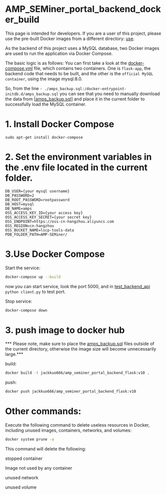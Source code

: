 # AMP_SEMiner_portal_backend_docker_build

This page is intended for developers. If you are a user of this project, please use the pre-built Docker images from a different directory: [use](../use).


As the backend of this project uses a MySQL database, two Docker images are used to run the application via Docker Compose.


The basic logic is as follows: You can first take a look at the [docker-compose.yml](docker-compose.yml) file, which contains two containers. One is `flask-app`, the backend code that needs to be built, and the other is the `official MySQL container`, using the image mysql:8.0.


So, from the line `- ./amps_backup.sql:/docker-entrypoint-initdb.d/amps_backup.sql` you can see that you need to manually download the data from [[amps_backup.sql](https://huggingface.co/datasets/jackkuo/AMP-SEMiner-dataset/resolve/main/amps_backup.sql)] and place it in the current folder to successfully load the MySQL container.


# 1. Install Docker Compose

```
sudo apt-get install docker-compose

```

# 2. Set the environment variables in the .env file located in the current folder.
```
DB_USER={your mysql username}
DB_PASSWORD=2
DB_ROOT_PASSWORD=rootpassword
DB_HOST=mysql
DB_NAME=amps
OSS_ACCESS_KEY_ID={your access key}
OSS_ACCESS_KEY_SECRET={your secret key}
OSS_ENDPOINT=https://oss-cn-hangzhou.aliyuncs.com
OSS_REGION=cn-hangzhou
OSS_BUCKET_NAME=lscp-tools-data
PDB_FOLDER_PATH=AMP-SEMiner/
```

# 3.Use Docker Compose

Start the service:
```bash
docker-compose up --build
```
now you can start service, look the port 5000, and in [test_backend_api](../../test_backend_api) `python client.py` to test port.

Stop service:
```bash
docker-compose down
```

# 3. push image to docker hub
*** Please note, make sure to place the [amps_backup.sql](amps_backup.sql) files outside of the current directory, otherwise the image size will become unnecessarily large.***


build:
```sh
docker build -t jackkuo666/amp_seminer_portal_backend_flask:v10 .
```
push:
```sh
docker push jackkuo666/amp_seminer_portal_backend_flask:v10
```

# Other commands:


Execute the following command to delete useless resources in Docker, including unused images, containers, networks, and volumes:
```bash
docker system prune -a
```
This command will delete the following:

stopped container

Image not used by any container

unused network

unused volume